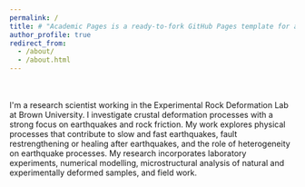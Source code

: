 ```yaml
---
permalink: /
title: # "Academic Pages is a ready-to-fork GitHub Pages template for academic personal websites"
author_profile: true
redirect_from: 
  - /about/
  - /about.html
---
```


<br><br>I'm a research scientist working in the Experimental Rock Deformation Lab at Brown University. I investigate crustal deformation processes with a strong focus on earthquakes and rock friction. My work explores physical processes that contribute to slow and fast earthquakes, fault restrengthening or healing after earthquakes, and the role of heterogeneity on earthquake processes. My research incorporates laboratory experiments, numerical modelling, microstructural analysis of natural and experimentally deformed samples, and field work.
